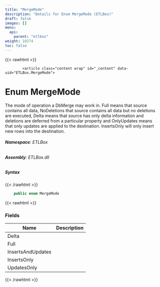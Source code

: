 ```yaml
---
title: "MergeMode"
description: "Details for Enum MergeMode (ETLBox)"
draft: false
images: []
menu:
  api:
    parent: "etlbox"
weight: 10274
toc: false
---
```


{{< rawhtml >}}

            <article class="content wrap" id="_content" data-uid="ETLBox.MergeMode">
  <h1 id="ETLBox_MergeMode" data-uid="ETLBox.MergeMode" class="text-break">Enum MergeMode
</h1>
  <div class="markdown level0 summary"><p>The mode of operation a DbMerge may work in.
Full means that source contains all data, NoDeletions that source contains all data but no deletions are executed,
Delta means that source has only delta information and deletions are deferred from a particular property and
OnlyUpdates means that only updates are applied to the destination.
InsertsOnly will only insert new rows into the destination.</p>
</div>
  <div class="markdown level0 conceptual"></div>
<h6><strong>Namespace</strong>: ETLBox</h6>
  <h6><strong>Assembly</strong>: ETLBox.dll</h6>
  <h5 id="ETLBox_MergeMode_syntax">Syntax</h5>
{{< /rawhtml >}}

```C#
    public enum MergeMode
```

{{< rawhtml >}}
  <h3 id="fields">Fields
</h3>
  <table class="table table-bordered table-condensed">
    <thead>
      <tr>
        <th>Name</th>
        <th>Description</th>
      </tr>
    <thead>
    <tbody>
      <tr>
        <td id="ETLBox_MergeMode_Delta">Delta</td>
        <td></td>
      </tr>
      <tr>
        <td id="ETLBox_MergeMode_Full">Full</td>
        <td></td>
      </tr>
      <tr>
        <td id="ETLBox_MergeMode_InsertsAndUpdates">InsertsAndUpdates</td>
        <td></td>
      </tr>
      <tr>
        <td id="ETLBox_MergeMode_InsertsOnly">InsertsOnly</td>
        <td></td>
      </tr>
      <tr>
        <td id="ETLBox_MergeMode_UpdatesOnly">UpdatesOnly</td>
        <td></td>
      </tr>
    </tbody>
  </thead></thead></table>

{{< /rawhtml >}}
